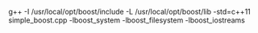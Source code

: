 g++ -I /usr/local/opt/boost/include -L /usr/local/opt/boost/lib -std=c++11 simple_boost.cpp -lboost_system -lboost_filesystem -lboost_iostreams

